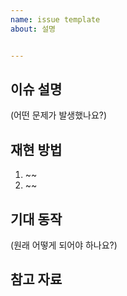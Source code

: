 ```yaml
---
name: issue template
about: 설명


---
```

## 이슈 설명
(어떤 문제가 발생했나요?)

## 재현 방법
1. ~~
2. ~~

## 기대 동작
(원래 어떻게 되어야 하나요?)

## 참고 자료
